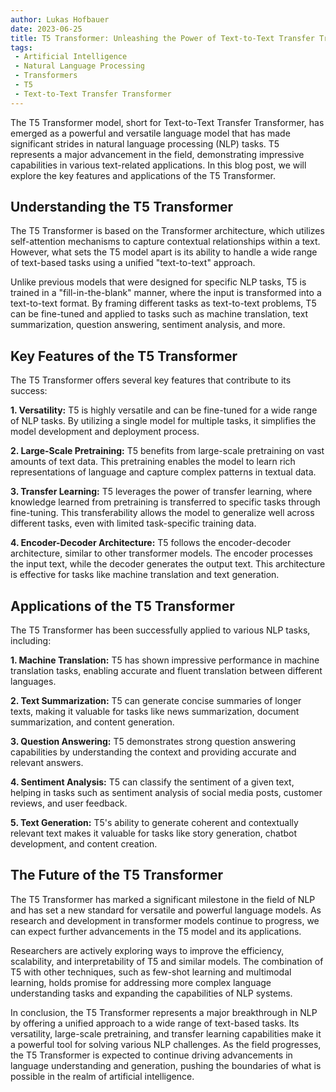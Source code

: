 ```yaml
---
author: Lukas Hofbauer
date: 2023-06-25
title: T5 Transformer: Unleashing the Power of Text-to-Text Transfer Transformer
tags: 
 - Artificial Intelligence
 - Natural Language Processing
 - Transformers
 - T5
 - Text-to-Text Transfer Transformer
---
```

The T5 Transformer model, short for Text-to-Text Transfer Transformer, has emerged as a powerful and versatile language model that has made significant strides in natural language processing (NLP) tasks. T5 represents a major advancement in the field, demonstrating impressive capabilities in various text-related applications. In this blog post, we will explore the key features and applications of the T5 Transformer.

## Understanding the T5 Transformer

The T5 Transformer is based on the Transformer architecture, which utilizes self-attention mechanisms to capture contextual relationships within a text. However, what sets the T5 model apart is its ability to handle a wide range of text-based tasks using a unified "text-to-text" approach.

Unlike previous models that were designed for specific NLP tasks, T5 is trained in a "fill-in-the-blank" manner, where the input is transformed into a text-to-text format. By framing different tasks as text-to-text problems, T5 can be fine-tuned and applied to tasks such as machine translation, text summarization, question answering, sentiment analysis, and more.

## Key Features of the T5 Transformer

The T5 Transformer offers several key features that contribute to its success:

**1. Versatility:** T5 is highly versatile and can be fine-tuned for a wide range of NLP tasks. By utilizing a single model for multiple tasks, it simplifies the model development and deployment process.

**2. Large-Scale Pretraining:** T5 benefits from large-scale pretraining on vast amounts of text data. This pretraining enables the model to learn rich representations of language and capture complex patterns in textual data.

**3. Transfer Learning:** T5 leverages the power of transfer learning, where knowledge learned from pretraining is transferred to specific tasks through fine-tuning. This transferability allows the model to generalize well across different tasks, even with limited task-specific training data.

**4. Encoder-Decoder Architecture:** T5 follows the encoder-decoder architecture, similar to other transformer models. The encoder processes the input text, while the decoder generates the output text. This architecture is effective for tasks like machine translation and text generation.

## Applications of the T5 Transformer

The T5 Transformer has been successfully applied to various NLP tasks, including:

**1. Machine Translation:** T5 has shown impressive performance in machine translation tasks, enabling accurate and fluent translation between different languages.

**2. Text Summarization:** T5 can generate concise summaries of longer texts, making it valuable for tasks like news summarization, document summarization, and content generation.

**3. Question Answering:** T5 demonstrates strong question answering capabilities by understanding the context and providing accurate and relevant answers.

**4. Sentiment Analysis:** T5 can classify the sentiment of a given text, helping in tasks such as sentiment analysis of social media posts, customer reviews, and user feedback.

**5. Text Generation:** T5's ability to generate coherent and contextually relevant text makes it valuable for tasks like story generation, chatbot development, and content creation.

## The Future of the T5 Transformer

The T5 Transformer has marked a significant milestone in the field of NLP and has set a new standard for versatile and powerful language models. As research and development in transformer models continue to progress, we can expect further advancements in the T5 model and its applications.

Researchers are actively exploring ways to improve the efficiency, scalability, and interpretability of T5 and similar models. The combination of T5 with other techniques, such as few-shot learning and multimodal learning, holds promise for addressing more complex language understanding tasks and expanding the capabilities of NLP systems.

In conclusion, the T5 Transformer represents a major breakthrough in NLP by offering a unified approach to a wide range of text-based tasks. Its versatility, large-scale pretraining, and transfer learning capabilities make it a powerful tool for solving various NLP challenges. As the field progresses, the T5 Transformer is expected to continue driving advancements in language understanding and generation, pushing the boundaries of what is possible in the realm of artificial intelligence.
